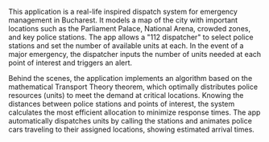 This application is a real-life inspired dispatch system for emergency management in Bucharest. It models a map of the city with important locations such as the Parliament Palace, National Arena, crowded zones, and key police stations. The app allows a "112 dispatcher" to select police stations and set the number of available units at each. In the event of a major emergency, the dispatcher inputs the number of units needed at each point of interest and triggers an alert.

Behind the scenes, the application implements an algorithm based on the mathematical Transport Theory theorem, which optimally distributes police resources (units) to meet the demand at critical locations. Knowing the distances between police stations and points of interest, the system calculates the most efficient allocation to minimize response times. The app automatically dispatches units by calling the stations and animates police cars traveling to their assigned locations, showing estimated arrival times.
